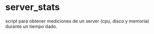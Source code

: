 # server_stats

script para obtener mediciones de un server (cpu, disco y memoria) durante un tiempo dado.
